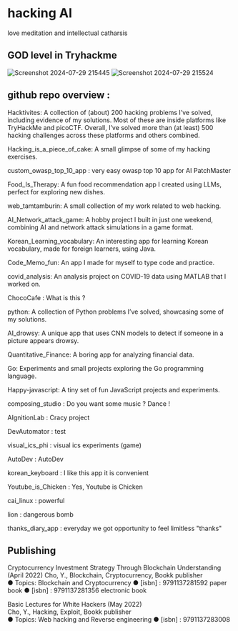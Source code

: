 # hacking AI

love meditation and intellectual catharsis 

## GOD level in Tryhackme 

![Screenshot 2024-07-29 215445](https://github.com/user-attachments/assets/f82d5e59-e61e-4e12-8f25-a9a71f12b0d7)
![Screenshot 2024-07-29 215524](https://github.com/user-attachments/assets/75cd4dbd-74d7-4f7f-b141-b42ebf2a96d1)


## github repo overview : 

Hacktivites: A collection of (about) 200 hacking problems I’ve solved, including 
evidence of my solutions. Most of these are inside platforms like TryHackMe and 
picoCTF. Overall, I’ve solved more than (at least) 500 hacking challenges across these platforms 
and others combined.   

Hacking_is_a_piece_of_cake: A small glimpse of some of my hacking exercises.   

custom_owasp_top_10_app : very easy owasp top 10 app for AI PatchMaster 

Food_Is_Therapy: A fun food recommendation app I created using LLMs, perfect for 
exploring new dishes.   

web_tamtamburin: A small collection of my work related to web hacking.   

AI_Network_attack_game: A hobby project I built in just one weekend, combining AI and 
network attack simulations in a game format.   

Korean_Learning_vocabulary: An interesting app for learning Korean vocabulary, made 
for foreign learners, using Java.

Code_Memo_fun: An app I made for myself to type code and practice.  

covid_analysis: An analysis project on COVID-19 data using MATLAB that I worked on. 

ChocoCafe : What is this ? 

python: A collection of Python problems I’ve solved, showcasing some of my solutions.   

AI_drowsy: A unique app that uses CNN models to detect if someone in a picture 
appears drowsy.   
   
Quantitative_Finance: A boring app for analyzing financial data.   

Go: Experiments and small projects exploring the Go programming language.   

Happy-javascript: A tiny set of fun JavaScript projects and experiments. 

composing_studio : Do you want some music ? Dance ! 

AIgnitionLab : Cracy project 

DevAutomator : test

visual_ics_phi : visual ics experiments (game)

AutoDev : AutoDev

korean_keyboard : I like this app it is convenient

Youtube_is_Chicken : Yes, Youtube is Chicken

cai_linux : powerful

lion : dangerous bomb

thanks_diary_app : everyday we got opportunity to feel limitless "thanks" 

## Publishing

Cryptocurrency Investment Strategy Through Blockchain Understanding (April 2022)
Cho, Y., Blockchain, Cryptocurrency, Bookk publisher    
● Topics: Blockchain and Cryptocurrency
● [isbn] : 9791137281592  paper book
● [isbn] : 9791137281356  electronic book


Basic Lectures for White Hackers (May 2022)  
Cho, Y., Hacking, Exploit, Bookk publisher    
● Topics: Web hacking and Reverse engineering 
● [isbn] : 9791137283008  
